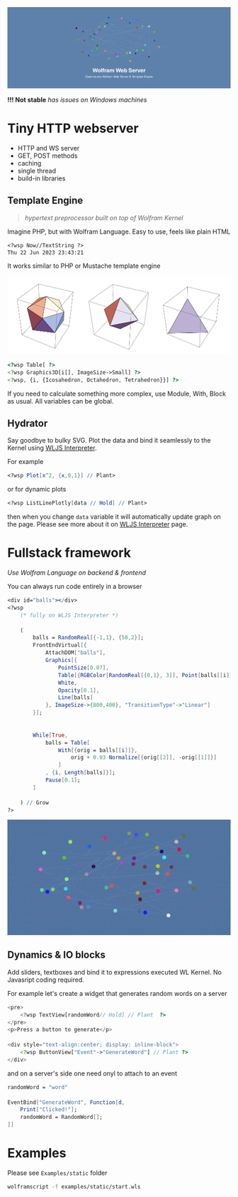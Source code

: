 ![three pics](./logo.png)

__!!! Not stable__
*has issues on Windows machines*

# Tiny HTTP webserver

* HTTP and WS server
* GET, POST methods
* caching
* single thread
* build-in libraries

## Template Engine
> *hypertext preprocessor built on top of Wolfram Kernel*

Imagine PHP, but with Wolfram Language. Easy to use, feels like plain HTML
```
<?wsp Now//TextString ?>
Thu 22 Jun 2023 23:43:21
```
It works similar to PHP or Mustache template engine

![three pics](./threepics.png)
```php
<?wsp Table[ ?> 
<?wsp Graphics3D[i[], ImageSize->Small] ?> 
<?wsp, {i, {Icosahedron, Octahedron, Tetrahedron}}] ?>
```
If you need to calculate something more complex, use Module, With, Block as usual. All variables can be global.

## Hydrator
Say goodbye to bulky SVG. Plot the data and bind it seamlessly to the Kernel using [WLJS Interpreter](https://github.com/JerryI/wljs-interpreter).

For example
```mathematica
<?wsp Plot[x^2, {x,0,1}] // Plant>
```

or for dynamic plots
```mathematica
<?wsp ListLinePlotly[data // Hold] // Plant>
```
then when you change `data` variable it will automatically update graph on the page. Please see more about it on [WLJS Interpreter](https://github.com/JerryI/wljs-interpreter) page.

# Fullstack framework 
*Use Wolfram Language on backend & frontend*

You can always run code entirely in a browser

```mathematica
<div id="balls"></div>
<?wsp 
    (* fully on WLJS Interpreter *)
    
    (
        balls = RandomReal[{-1,1}, {50,2}];
        FrontEndVirtual[{
            AttachDOM["balls"],
            Graphics[{
                PointSize[0.07],
                Table[{RGBColor[RandomReal[{0,1}, 3]], Point[balls[[i]]]}, {i, Length[balls]}],
                White,
                Opacity[0.1],
                Line[balls]
            }, ImageSize->{800,400}, "TransitionType"->"Linear"]
        }];
        

        While[True,
            balls = Table[
                With[{orig = balls[[i]]},
                    orig + 0.03 Normalize[{orig[[2]], -orig[[1]]}]
                ]
            , {i, Length[balls]}];  
            Pause[0.1];      
        ]

    ) // Grow
?>
```

![three pics](./ezgif.com-optimize-9.gif)

## Dynamics & IO blocks
Add sliders, textboxes and bind it to expressions executed WL Kernel. No Javasript coding required.

For example let's create a widget that generates random words on a server
```php
<pre>
    <?wsp TextView[randomWord// Hold] // Plant  ?>
</pre>
<p>Press a button to generate</p>

<div style="text-align:center; display: inline-block">
    <?wsp ButtonView["Event"->"GenerateWord"] // Plant ?>
</div>
```

and on a server's side one need onyl to attach to an event
```mathematica
randomWord = "word"

EventBind["GenerateWord", Function[d,
    Print["Clicked!"];
    randomWord = RandomWord[];
]]
```

# Examples
Please see `Examples/static` folder

```bash
wolframscript -f examples/static/start.wls
```
